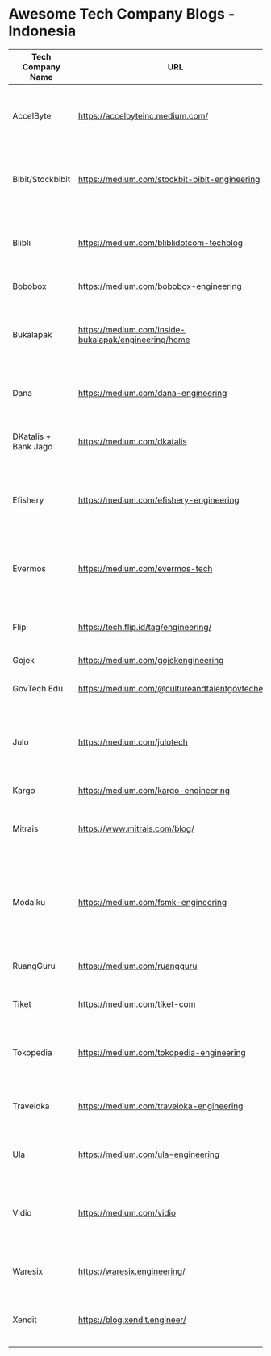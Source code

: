 # Awesome Tech Company Blogs - Indonesia

| Tech Company Name | URL | Topics | Github Orgs |
|-------------------|-----|--------|-------------|
| AccelByte | https://accelbyteinc.medium.com/ | engineering practice, backend, game development, compliance | https://github.com/AccelByte |
| Bibit/Stockbibit | https://medium.com/stockbit-bibit-engineering | engineering practice, mobile, infrastructure, security, kubernetes | - |
| Blibli | https://medium.com/bliblidotcom-techblog | engineering practice, frontend, big data, cinfrastructure, testing, SRE | https://github.com/bliblidotcom |
| Bobobox | https://medium.com/bobobox-engineering | mobile, frontend| https://github.com/bobobox-id |
| Bukalapak | https://medium.com/inside-bukalapak/engineering/home | engineering practice, product design, quality assurance, product management | https://github.com/bukalapak |
| Dana | https://medium.com/dana-engineering | technology, UI/UX design, product management | - |
| DKatalis + Bank Jago | https://medium.com/dkatalis | tech, engineering practice, data, product & design | - |
| Efishery | https://medium.com/efishery-engineering | mobile, IoT, devops, backend, frontend, engineering practice | https://github.com/eFishery |
| Evermos | https://medium.com/evermos-tech | product, UI/UX, data, frontend, mobile, backend, devops, quality assurance | https://github.com/evermos |
| Flip | https://tech.flip.id/tag/engineering/ | engineering practice, testing, infrastructure | https://github.com/flip-id |
| Gojek | https://medium.com/gojekengineering | tech, data, culture, design | https://github.com/gojek |
| GovTech Edu | https://medium.com/@cultureandtalentgovtechedu | tech, data, culture, infrastructure | - |
| Julo | https://medium.com/julotech | backend, engineering practice, mobile, infrastructure, testing, frontend | https://github.com/julofinance |
| Kargo | https://medium.com/kargo-engineering | tech, product, culture | https://github.com/kargotech |
| Mitrais | https://www.mitrais.com/blog/ | engineering, mobile, testing, backend, frontend, culture | - |
| Modalku | https://medium.com/fsmk-engineering | serverless, data, backend, engineering practice, security, testing, frontend, compliance, infrastructure | https://github.com/fundingasiagroup |
| RuangGuru | https://medium.com/ruangguru | tech, product, engineering practice | https://github.com/ruang-guru |
| Tiket | https://medium.com/tiket-com | design, engineering practice, tech, data | https://github.com/tiket |
| Tokopedia | https://medium.com/tokopedia-engineering | mobile, frontend, backend, infrastructure, data| https://github.com/tokopedia |
| Traveloka | https://medium.com/traveloka-engineering | data, tech, security, infrastructure, mobile, frontend | https://github.com/traveloka |
| Ula | https://medium.com/ula-engineering | infrastructure, engineering practice, backend | https://github.com/uladotapp |
| Vidio | https://medium.com/vidio | backend, mobile, culture, engineering practice, frontend, infrastructure | - | 
| Waresix | https://waresix.engineering/ | testing, mobile, backend, frontend, infrastructure | https://github.com/waresix |
| Xendit | https://blog.xendit.engineer/ | infrastructure, backend, engineering practice, kubernetes | https://github.com/xendit |
